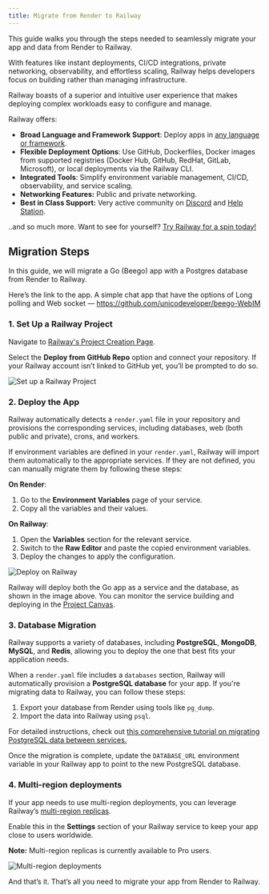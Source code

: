 ```yaml
---
title: Migrate from Render to Railway
---
```


This guide walks you through the steps needed to seamlessly migrate your app and data from Render to Railway.

With features like instant deployments, CI/CD integrations, private networking, observability, and effortless scaling, Railway helps developers focus on building rather than managing infrastructure.

Railway boasts of a superior and intuitive user experience that makes deploying complex workloads easy to configure and manage.

Railway offers:

- **Broad Language and Framework Support**: Deploy apps in [any language or framework](https://docs.railway.com/guides/languages-frameworks).
- **Flexible Deployment Options**: Use GitHub, Dockerfiles, Docker images from supported registries (Docker Hub, GitHub, RedHat, GitLab, Microsoft), or local deployments via the Railway CLI.
- **Integrated Tools**: Simplify environment variable management, CI/CD, observability, and service scaling.
- **Networking Features:** Public and private networking.
- **Best in Class Support:** Very active community on [Discord](https://discord.gg/railway) and [Help Station](https://help.railway.com/).

..and so much more. Want to see for yourself? [Try Railway for a spin today!](https://railway.com/new)

## Migration Steps

In this guide, we will migrate a Go (Beego) app with a Postgres database from Render to Railway. 

Here’s the link to the app. A simple chat app that have the options of Long polling and Web socket — https://github.com/unicodeveloper/beego-WebIM 

### 1. Set Up a Railway Project

Navigate to [Railway's Project Creation Page](https://railway.com/new). 

Select the **Deploy from GitHub Repo** option and connect your repository. If your Railway account isn’t linked to GitHub yet, you’ll be prompted to do so.

![Set up a Railway Project](https://res.cloudinary.com/railway/image/upload/v1736366540/newproject_ljvsqp.png)

### 2. Deploy the App

Railway automatically detects a `render.yaml` file in your repository and provisions the corresponding services, including databases, web (both public and private), crons, and workers.

If environment variables are defined in your `render.yaml`, Railway will import them automatically to the appropriate services. If they are not defined, you can manually migrate them by following these steps:

**On Render**:

1. Go to the **Environment Variables** page of your service.
2. Copy all the variables and their values.

**On Railway**:

1. Open the **Variables** section for the relevant service.
2. Switch to the **Raw Editor** and paste the copied environment variables.
3. Deploy the changes to apply the configuration.

![Deploy on Railway](https://res.cloudinary.com/railway/image/upload/v1736366539/deployapp_rlhvzx.png)

Railway will deploy both the Go app as a service and the database, as shown in the image above. You can monitor the service building and deploying in the [Project Canvas](https://docs.railway.com/guides/projects#project-canvas).

### 3. Database Migration

Railway supports a variety of databases, including **PostgreSQL**, **MongoDB**, **MySQL**, and **Redis**, allowing you to deploy the one that best fits your application needs.

When a `render.yaml` file includes a `databases` section, Railway will automatically provision a **PostgreSQL database** for your app. If you're migrating data to Railway, you can follow these steps:

1. Export your database from Render using tools like `pg_dump`.
2. Import the data into Railway using `psql`.

For detailed instructions, check out [this comprehensive tutorial on migrating PostgreSQL data between services.](https://blog.railway.com/p/postgre-backup)

Once the migration is complete, update the `DATABASE_URL` environment variable in your Railway app to point to the new PostgreSQL database.

### 4. Multi-region deployments

If your app needs to use multi-region deployments, you can leverage Railway’s [multi-region replicas](https://docs.railway.com/reference/scaling#multi-region-replicas). 

Enable this in the **Settings** section of your Railway service to keep your app close to users worldwide.

**Note:** Multi-region replicas is currently available to Pro users.

![Multi-region deployments](https://res.cloudinary.com/railway/image/upload/v1736366540/multiregiondeployments_pojcyf.png)

And that’s it. That’s all you need to migrate your app from Render to Railway.